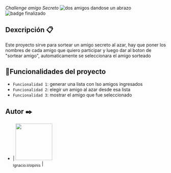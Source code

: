<em> Challenge amigo Secreto </em>
![dos amigos dandose un abrazo](https://github.com/user-attachments/assets/7a3bcab0-f113-49c2-a264-fdea334094bd)
![badge finalizado](https://img.shields.io/badge/esatdo-finalizado-verde)

## Dexcripción 📋
Este proyecto sirve para sortear un amigo secreto al azar, hay que poner los nombres de cada amigo que quiero participar y luego dar al boton de "sortear amigo", automaticamente se seleccionara el amigo sorteado 

## :hammer:Funcionalidades del proyecto

- `Funcionalidad 1`: generar una lista con lso amigos ingresados
- `Funcionalidad 2`: elegir un amigo al azar desde esa lista
- `Funcionalidad 3`: mostrar el amigo que fue seleccionado


## Autor ✒️
- | [<img src="https://github.com/user-attachments/assets/aee5fc46-a15d-4ec9-bbea-b5188e0539c3" width=115><br><sub>Ignacio Volpinis</sub>](https://github.com/ElTask) |
